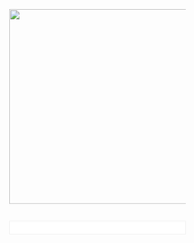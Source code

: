 <!DOCTYPE html>
<html>
  <head>
    <meta http-equiv="content-type" content="text/html; charset=UTF-8">
  </head>
  <body>
    <div style="caret-color: rgb(51, 51, 51); color: rgb(51, 51, 51); font-family: -apple-system, HelveticaNeue; font-size: 16px; font-style: normal; font-variant-caps: normal; font-weight: normal; letter-spacing: normal; orphans: auto; text-align: start; text-indent: 0px; text-transform: none; white-space: normal; widows: auto; word-spacing: 0px; -webkit-tap-highlight-color: rgba(0, 0, 0, 0); -webkit-text-size-adjust: none; -webkit-text-stroke-width: 0px; text-decoration: none;">
      <div id="divRplyFwdMsg" dir="ltr"><font face="Calibri, sans-serif">
          <div>&nbsp;</div>
        </font></div>
      <table class="body" style="box-sizing: border-box; border-spacing: 0px; width: 343px; background-color: rgb(253, 253, 253); border-collapse: separate !important;"
        width="100%"
        bgcolor="#FDFDFD">
        <tbody>
          <tr>
            <td style="box-sizing: border-box; padding: 0px; font-family: &quot;Open Sans&quot;, &quot;Helvetica Neue&quot;, Helvetica, Helvetica, Arial, sans-serif; font-size: 16px; vertical-align: top;"
              valign="top">&nbsp;</td>
            <td class="container" style="width: 600px; padding: 0px; box-sizing: border-box; font-family: &quot;Open Sans&quot;, &quot;Helvetica Neue&quot;, Helvetica, Helvetica, Arial, sans-serif; font-size: 16px; vertical-align: top; display: block; max-width: 600px; margin: 0px auto !important;"
              width="600"
              valign="top">
              <div class="content" style="padding: 10px; box-sizing: border-box; display: block; max-width: 600px; margin: 0px auto;">
                <div class="header" style="box-sizing: border-box; width: 313px; margin-bottom: 30px; margin-top: 15px;">
                  <meta charset="utf-8">
                  <a href="http://url8015.nartuohlinkpar.org/ls/click?upn=g9yinE2SkxYL9fubjqHw36FDt9je2NTPcqcULb7wcLt5J25flDQd5jcifN4OlROCJS6fBuZ6dXsid00t8CDO0A-3D-3DqKOE_QZ74XjFS7q12H8oxIYTfGy9Tgp7f7KHgQ0hRW2JeCL1uL1ryrkDGBQOuSaLLju8AN6lmaDnlRsI8LZ9tVsAD8CiSBXfQWn8gxTKw2qAaDhcYLP-2BMykj24VTTvmfpdlsaTSWH8vjEbw0hZ-2FkB6HhXzFUxRU66b1dkp-2BZMNm9ber0OJumwgQKwGpLsWhF52Dzkn7fl6DxrD4CchBW-2FjOovCv9rzzkoUIEx0-2BthPQsqXmM-3D"
                    target="_blank"
                    style="color: #e4e1d6;"><img
                      src="http://ow.ly/mSup50CmbE3"
                      style="width: 389px; height: 345px;"></a>
                </div>
                <div class="block" style="box-sizing: border-box; width: 313px; margin-bottom: 30px; background-color: rgb(255, 255, 255); border: 1px solid rgb(240, 240, 240); background-position: initial initial; background-repeat: initial initial;"><br>
                </div>
                <div class="footer" style="box-sizing: border-box; clear: both; width: 313px;"><br>
                </div>
              </div>
            </td>
          </tr>
        </tbody>
      </table>
    </div>
    
  </body>
</html>
